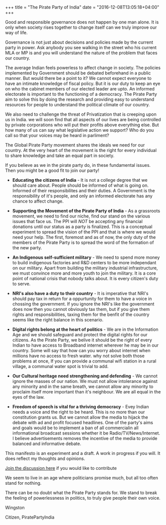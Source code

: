 +++
title = "The Pirate Party of India"
date = "2016-12-08T13:05:18+04:00"
+++

Good and responsible governance does not happen by one man alone. It is only when society rises together to change itself can we truly improve our way of life.


Governance is not just about decisions and policies made by the current party in power. 
Ask anybody you see walking in the street who his current MLA or MP is and you will understand the nature of the problem that faces our country. 


The average Indian feels powerless to affect change in society. The policies implemented by Government should be debated beforehand in a public manner. But would there be a point to it? We cannot expect everyone to have an intimate knowledge of fiscal policy. But it is our duty to keep an eye on who the cabinet members of our elected leader are upto. An informed electorate is important to the functioning of a democracy. The Pirate Party aim to solve this by doing the research and providing easy to understand resources for people to understand the political climate of our country.


We also need to challenge the threat of Privatization that is creeping upon us in India. we will soon find that all aspects of our lives are being controlled by private corporations who will put their profits above everything else. But how many of us can say what legislative action we support? Who do you call so that your voices may be heard in parliment?


The Global Pirate Party movement shares the ideals we need for our country. At the very heart of the movement is the right for every individual to share knowledge and take an equal part in society. 


If you believe as we in the pirate party do, in these fundamental issues. Then you might be a good fit to join our party!


* __Educating the citizens of India__ - It is not a college degree that we should care about. People should be informed of what is going on. Informed of their responsibilites and their duties. A Government is the responsibility of it's people, and only an informed electorate has any chance to affect change. 


* __Supporting the Movement of the Pirate Party of India__ - As a grassroots movement, we need to find our niche, find our stand on the various issues that face us.  The PPI will *NOT* be accepting any financial donations until our status as a party is finalized. This is a conceptual experiment to spread the vision of the PPI and that is where we would need your help. The first, foremost and as of now, the only duty of the members of the Pirate Party is to spread the word of the formation of the new party.


* __An Indigenous self-sufficient military__ - We need to spend more money to build indigenous factories and R&D centers to be more independant on our military. Apart from building the military industrial infrastructure, we must convince more and more youth to join the military. It is a core point of national crisis that nobody talks about. It is every citizen's duty to serve.


* __NRI's also have a duty to their country__ - It is imperative that NRI's should pay tax in return for a oppurtunity for them to have a voice in chossing the government. If you ignore the NRI's like the government does now then you cannot obviously tax them, but if you give them rights and responsibilities, taxing them for the benfit of the country seems like the right balance in this scenario.


* __Digital rights belong at the heart of politics__ - We are in the Information Age and we should safeguard and protect the digital rights for our citizens. As the Pirate Party, we belive it should be the right of every Indian to have access to Broadband internet wherever he may be in our country. Some will say that how can you worry about internet when millions have no access to fresh water. why not solve both those problems at once, If you can provide a communal wifi station in a rural village, a communal water spot is trivial to add.


* __Our Cultural heritage need strengthening and defending__ - We cannot ignore the masses of our nation. We must not allow intolerance against any minority and in the same breath, we cannot allow any minority to proclaim itself more important than it's neighbour. We are all equal in the eyes of the law.


* __Freedom of speech is vital for a thriving democracy__ - Evey Indian needs a voice and the right to be heard. This is no more than our constitution grants us. But we cannot allow the media to hijack the debate with ad and profit focused headlines. One of the party's aims and goals would be to implement a ban of all commercialin all informational broadcast sessions whether it be Radio/TV/News/Internet. I believe advertisements removes the incentive of the media to provide balanced and informative debate. 


This manifesto is an experiment and a draft. A work in progress if you will. It does reflect my thoughts and opinions. 

<a href="https://www.loomio.org/g/7qmru1SG/indian-pirates">Join the discussion here</a> if you would like to contribute


We seem to live in an age where politicians promise much, but all too often stand
for nothing. 


There can be no doubt what the Pirate Party stands for. We stand to break the feeling of powerlessness in politics, to truly give people their own voice.




Wingston

Citizen, PiratePartyIndia

